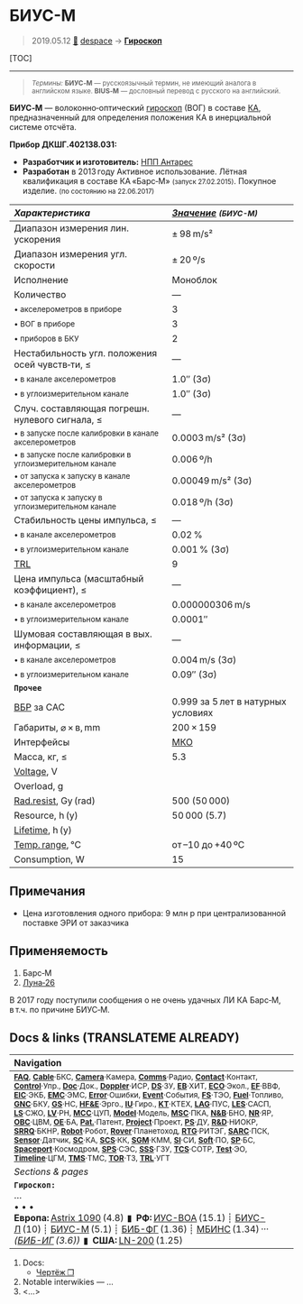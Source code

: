 # БИУС-М
> 2019.05.12 [🚀](../index/index.md) [despace](index.md) → **[Гироскоп](iu.md)**

[TOC]

---

> <small>*Термины:* **БИУС‑М** — русскоязычный термин, не имеющий аналога в английском языке. **BIUS‑M** — дословный перевод с русского на английский.</small>

**БИУС‑М** — волоконно‑оптический [гироскоп](iu.md) (ВОГ) в составе [КА](sc.md), предназначенный для определения положения КА в инерциальной системе отсчёта.

**Прибор ДКШГ.402138.031:**

   - **Разработчик и изготовитель:** [НПП Антарес](zz_npp_antares.md)
   - **Разработан** в 2013 году Активное использование. Лётная квалификация в составе КА «Барс‑М» <small>(запуск 27.02.2015)</small>. Покупное изделие. <small>(по состоянию на 22.06.2017)</small>

<small>

|*Характеристика*|*[Значение](si.md) <small>(БИУС-М)</small>*|
|:--|:--|
|Диапазон измерения лин. ускорения|± 98 m/s²|
|Диапазон измерения угл. скорости|± 20 º/s|
|Исполнение|Моноблок|
|Количество|—|
|<small>• акселерометров в приборе</small>|3|
|<small>• ВОГ в приборе</small>|3|
|<small>• приборов в БКУ</small>|2|
|Нестабильность угл. положения осей чувств‑ти, ≤|—|
|<small>• в канале акселерометров</small>|1.0″ (3σ)|
|<small>• в углоизмерительном канале</small>|1.0″ (3σ)|
|Случ. составляющая погрешн. нулевого сигнала, ≤|—|
|<small>• в запуске после калибровки в канале акселерометров</small>|0.0003 m/s² (3σ)|
|<small>• в запуске после калибровки в углоизмерительном канале</small>|0.006 º/h|
|<small>• от запуска к запуску в канале акселерометров</small>|0.00049 m/s² (3σ)|
|<small>• от запуска к запуску в углоизмерительном канале</small>|0.018 º/h (3σ)|
|Стабильность цены импульса, ≤|—|
|<small>• в канале акселерометров</small>|0.02 %|
|<small>• в углоизмерительном канале</small>|0.001 % (3σ)|
|[TRL](trl.md)|9|
|Цена импульса (масштабный коэффициент), ≤|—|
|<small>• в канале акселерометров</small>|0.000000306 m/s|
|<small>• в углоизмерительном канале</small>|0.0001″|
|Шумовая составляющая в вых. информации, ≤|—|
|<small>• в канале акселерометров</small>|0.004 m/s (3σ)|
|<small>• в углоизмерительном канале</small>|0.09″ (3σ)|
|**`Прочее`**||
|[ВБР](srrq.md) за САС|0.999 за 5 лет в натурных условиях|
|Габариты, ⌀ × в, mm|200 × 159|
|Интерфейсы|[МКО](mil_std_1553b.md)|
|Масса, кг, ≤|5.3|
|[Voltage](voltage.md), V||
|Overload, g||
|[Rad.resist](ion_rad.md), Gy (rad)|500 (50 000)|
|Resource, h (y)|50 000 (5.7)|
|[Lifetime](lifetime.md), h (y)||
|[Temp. range](tcs.md), ℃|от –10 до +40 ºС|
|Consumption, W|15|

</small>



<p style="page-break-after:always"> </p>

## Примечания
   - Цена изготовления одного прибора: 9 млн р при централизованной поставке ЭРИ от заказчика



## Применяемость
   1. Барс‑М
   1. [Луна‑26](луна_26.md)

В 2017 году поступили сообщения о не очень удачных ЛИ КА Барс‑М, в т.ч. по причине БИУС‑М.



<p style="page-break-after:always"> </p>

## Docs & links (TRANSLATEME ALREADY)
|Navigation|
|:--|
|<small>**[FAQ](faq.md)**, **[Cable](cable.md)**·БКС, **[Camera](cam.md)**·Камера, **[Comms](comms.md)**·Радио, **[Contact](contact.md)**·Контакт, **[Control](control.md)**·Упр., **[Doc](doc.md)**·Док., **[Doppler](doppler.md)**·ИСР, **[DS](ds.md)**·ЗУ, **[EB](eb.md)**·ХИТ, **[ECO](ecology.md)**·Экол., **[EF](ef.md)**·ВВФ, **[ElC](elc.md)**·ЭКБ, **[EMC](emc.md)**·ЭМС, **[Error](error.md)**·Ошибки, **[Event](event.md)**·События, **[FS](fs.md)**·ТЭО, **[Fuel](fuel.md)**·Топливо, **[GNC](gnc.md)**·БКУ, **[GS](scs.md)**·НС, **[HF&E](hfe.md)**·Эрго., **[IU](iu.md)**·Гиро., **[KT](kt.md)**·КТЕХ, **[LAG](lag.md)**·ПУC, **[LES](les.md)**·САСП, **[LS](ls.md)**·СЖО, **[LV](lv.md)**·РН, **[MCC](mcc.md)**·ЦУП, **[Model](model.md)**·Модель, **[MSC](sc.md)**·ПКА, **[N&B](nnb.md)**·БНО, **[NR](nr.md)**·ЯР, **[OBC](obc.md)**·ЦВМ, **[OE](oe.md)**·БА, **[Pat.](патент.md)**·Патент, **[Project](project.md)**·Проект, **[PS](ps.md)**·ДУ, **[R&D](rnd.md)**·НИОКР, **[SRRQ](srrq.md)**·БКНР, **[Robot](robotics.md)**·Робот, **[Rover](rover.md)**·Планетоход, **[RTG](rtg.md)**·РИТЭГ, **[SARC](sarc.md)**·ПСК, **[Sensor](sensor.md)**·Датчик, **[SC](sc.md)**·КА, **[SCS](scs.md)**·КК, **[SGM](sgm.md)**·КММ, **[SI](si.md)**·СИ, **[Soft](soft.md)**·ПО, **[SP](sp.md)**·БС, **[Spaceport](spaceport.md)**·Космодром, **[SPS](sps.md)**·СЭС, **[SSS](sss.md)**·ГЗУ, **[TCS](tcs.md)**·СОТР, **[Test](test.md)**·ЭО, **[Timeline](timeline.md)**·ЦГМ, **[TMS](tms.md)**·ТМС, **[TOR](tor.md)**·ТЗ, **[TRL](trl.md)**·УГТ</small>|
|*Sections & pages*|
|**`Гироскоп:`**<br> …<br>• • •<br> **Европа:** [Astrix 1090](astrix_1090.md) (4.8)  ▮  **РФ:** [ИУС-ВОА](ius_voa.md) (15.1) ┊ [БИУС-Л](bius_l.md) (10) ┊ [БИУС-М](bius_m.md) (5.1) ┊ [БИБ-ФГ](bib_fg.md) (1.36) ┊ [МБИНС](mbins.md) (1.34) ··· *([БИБ-ИГ](bib_ig.md) (3.6))*  ▮  **США:** [LN-200](ln_200.md) (1.25)|

   1. Docs:
      - [Чертёж ❐](f/iu/b:bius_m_sketch.pdf)
   1. Notable interwikies — …
   1. <…>
